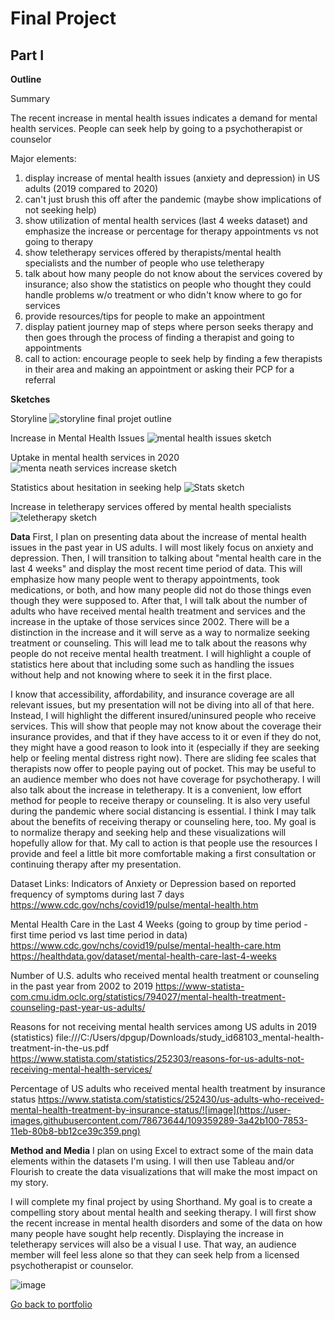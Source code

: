 # Final Project

## Part I ##

**Outline** 

Summary

The recent increase in mental health issues indicates a demand for mental health services.
People can seek help by going to a psychotherapist or counselor

Major elements: 
1. display increase of mental health issues (anxiety and depression) in US adults (2019 compared to 2020)
  2. can't just brush this off after the pandemic (maybe show implications of not seeking help)
3. show utilization of mental health services (last 4 weeks dataset) and emphasize the increase or percentage for therapy appointments vs not going to therapy
4. show teletherapy services offered by therapists/mental health specialists and the number of people who use teletherapy
5. talk about how many people do not know about the services covered by insurance; also show the statistics on people who thought they could handle problems w/o treatment
   or who didn't know where to go for services
6. provide resources/tips for people to make an appointment
7. display patient journey map of steps where person seeks therapy and then goes through the process of finding a therapist and going to appointments
8. call to action: encourage people to seek help by finding a few therapists in their area and making an appointment or asking their PCP for a referral


**Sketches**

Storyline
![storyline final projet outline](https://user-images.githubusercontent.com/78673644/109439660-4e2a1680-79fd-11eb-9224-a14317d74d0a.png)

Increase in Mental Health Issues
![mental health issues sketch](https://user-images.githubusercontent.com/78673644/109439702-7154c600-79fd-11eb-8418-7889eee112e8.png)

Uptake in mental health services in 2020
![menta neath services increase sketch](https://user-images.githubusercontent.com/78673644/109439689-66019a80-79fd-11eb-9a7f-a488485254cd.png)

Statistics about hesitation in seeking help
![Stats sketch](https://user-images.githubusercontent.com/78673644/109439717-7a459780-79fd-11eb-9e0f-ab254e6f93f3.png)

Increase in teletherapy services offered by mental health specialists
![teletherapy sketch](https://user-images.githubusercontent.com/78673644/109439727-83366900-79fd-11eb-8610-5aab4322f038.png)

**Data**
First, I plan on presenting data about the increase of mental health issues in the past year in US adults. I will most likely focus on anxiety and depression. 
Then, I will transition to talking about "mental health care in the last 4 weeks" and display the most recent time period of data. This will emphasize how many people went to therapy appointments, took medications, or both, and how many people did not do those things even though they were supposed to. After that, I will talk about the number of adults who have received mental health treatment and services and the increase in the uptake of those services since 2002. There will be a distinction in the increase and it will serve as a way to normalize seeking treatment or counseling. This will lead me to talk about the reasons why people do not receive mental health treatment. I will highlight a couple of statistics here about that including some such as handling the issues without help and not knowing where to seek it in the first place. 

I know that accessibility, affordability, and insurance coverage are all relevant issues, but my presentation will not be diving into all of that here. Instead, I will highlight the different insured/uninsured people who receive services. This will show that people may not know about the coverage their insurance provides, and that if they have access to it or even if they do not, they might have a good reason to look into it (especially if they are seeking help or feeling mental distress right now). There are sliding fee scales that therapists now offer to people paying out of pocket. This may be useful to an audience member who does not have coverage for psychotherapy. I will also talk about the increase in teletherapy. It is a convenient, low effort method for people to receive therapy or counseling. It is also very useful during the pandemic where social distancing is essential. I think I may talk about the benefits of receiving therapy or counseling here, too. My goal is to normalize therapy and seeking help and these visualizations will hopefully allow for that. My call to action is that people use the resources I provide and feel a little bit more comfortable making a first consultation or continuing therapy after my presentation. 

Dataset Links:
Indicators of Anxiety or Depression based on reported frequency of symptoms during last 7 days
https://www.cdc.gov/nchs/covid19/pulse/mental-health.htm

Mental Health Care in the Last 4 Weeks (going to group by time period - first time period vs last time period in data)
https://www.cdc.gov/nchs/covid19/pulse/mental-health-care.htm
https://healthdata.gov/dataset/mental-health-care-last-4-weeks

Number of U.S. adults who received mental health treatment or counseling in the past year from 2002 to 2019
https://www-statista-com.cmu.idm.oclc.org/statistics/794027/mental-health-treatment-counseling-past-year-us-adults/

Reasons for not receiving mental health services among US adults in 2019 (statistics)
file:///C:/Users/dpgup/Downloads/study_id68103_mental-health-treatment-in-the-us.pdf
https://www.statista.com/statistics/252303/reasons-for-us-adults-not-receiving-mental-health-services/

Percentage of US adults who received mental health treatment by insurance status
https://www.statista.com/statistics/252430/us-adults-who-received-mental-health-treatment-by-insurance-status/![image](https://user-images.githubusercontent.com/78673644/109359289-3a42b100-7853-11eb-80b8-bb12ce39c359.png)

**Method and Media**
I plan on using Excel to extract some of the main data elements within the datasets I'm using. I will then use Tableau and/or Flourish to create the data visualizations that will make the most impact on my story. 

I will complete my final project by using Shorthand. My goal is to create a compelling story about mental health and seeking therapy. I will first show the recent increase in mental health disorders and some of the data on how many people have sought help recently. Displaying the increase in teletherapy services will also be a visual I use. That way, an audience member will feel less alone so that they can seek help from a licensed psychotherapist or counselor. 

![image](https://user-images.githubusercontent.com/78673644/109440719-32287400-7a01-11eb-9733-49ffb112abf1.png)

[Go back to portfolio](/README.md)

